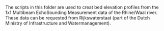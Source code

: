 The scripts in this folder are used to creat bed elevation profiles from the 1x1 Multibeam EchoSounding Measurement data of the Rhine/Waal river.
These data can be requested from Rijkswaterstaat (part of the Dutch Ministry of Infrastructure and Watermanagement).
